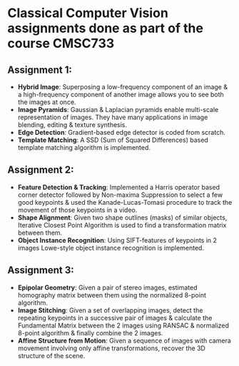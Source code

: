 # Classical Computer Vision assignments done as part of the course CMSC733
## Assignment 1: 
  - <b>Hybrid Image</b>: Superposing a low-frequency component of an image & a high-frequency component of another image allows you to see both the images at once.
  - <b>Image Pyramids</b>: Gaussian & Laplacian pyramids enable multi-scale representation of images. They have many applications in image blending, editing & texture synthesis.
  - <b>Edge Detection</b>: Gradient-based edge detector is coded from scratch.
  - <b>Template Matching</b>: A SSD (Sum of Squared Differences) based template matching algorithm is implemented.

## Assignment 2:
  - <b>Feature Detection & Tracking</b>: Implemented a Harris operator based corner detector followed by Non-maxima Suppression to select a few good keypoints & used the Kanade-Lucas-Tomasi procedure to track the movement of those keypoints in a video.
  - <b>Shape Alignment</b>: Given two shape outlines (masks) of similar objects, Iterative Closest Point Algorithm is used to find a transformation matrix between them.
  - <b>Object Instance Recognition</b>: Using SIFT-features of keypoints in 2 images Lowe-style object instance recognition is implemented.

## Assignment 3:
  - <b>Epipolar Geometry</b>: Given a pair of stereo images, estimated homography matrix between them using the normalized 8-point algorithm.
  - <b>Image Stitching</b>: Given a set of overlapping images, detect the repeating keypoints in a successive pair of images & calculate the Fundamental Matrix between the 2 images using RANSAC & normalized 8-point algorithm & finally combine the 2 images.
  - <b>Affine Structure from Motion</b>: Given a sequence of images with camera movement involving only affine transformations, recover the 3D structure of the scene.
